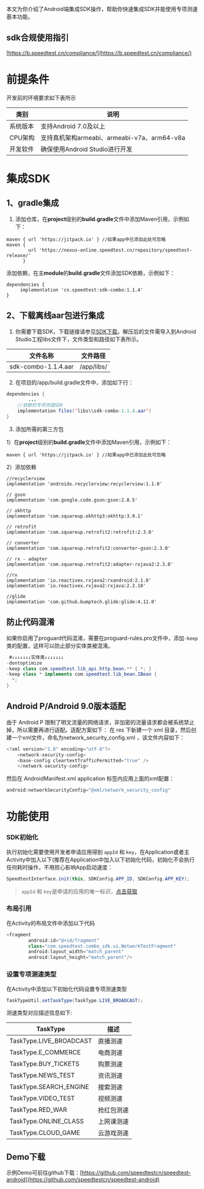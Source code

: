 本文为你介绍了Android端集成SDK操作，帮助你快速集成SDK并能使用专项测速基本功能。

## sdk合规使用指引
[https://b.speedtest.cn/compliance/](https://b.speedtest.cn/compliance/)

<a name="ZShsl"></a>
# 前提条件
开发前的环境要求如下表所示

| **类别** | **说明**                              |
| --- |-------------------------------------|
| 系统版本 | 支持Android 7.0及以上                    |
| CPU架构 | 支持真机架构armeabi、armeabi-v7a、arm64-v8a |
| 开发软件 | 确保使用Android Studio进行开发              |


<a name="rwrFc"></a>
# 集成SDK
<a name="yoyQZ"></a>
## 1、gradle集成

1. 添加仓库，在**project**级别的**build.gradle**文件中添加Maven引用，示例如下：
```
maven { url 'https://jitpack.io' } //如果app中已添加此处可忽略
maven {
        url 'https://nexus-online.speedtest.cn/repository/speedtest-release/'
      }
```
添加依赖，在主**module**的**build.gradle**文件添加SDK依赖，示例如下：
```
dependencies {
     implementation 'cn.speedtest:sdk-combo:1.1.4'
}
```
<a name="Od9HU"></a>
## 2、下载离线aar包进行集成

1. 你需要下载SDK，下载链接请参见[SDK下载](     implementation 'cn.speedtest:sdk-combo:1.1.4')。解压后的文件需导入到Android Studio工程libs文件下，文件类型和路径如下表所示。

| 文件名称                | 文件路径 |
|---------------------| --- |
| sdk-combo-1.1.4.aar | /app/libs/ |


2. 在项目的/app/build.gradle文件中，添加如下行：
```java
dependencies {   
        ...   
    //依赖的专项测速SDK
    implementation files('libs\\sdk-combo-1.1.4.aar')
}
```

3. 添加所需的第三方包

1）在**project**级别的**build.gradle**文件中添加Maven引用，示例如下：
```
maven { url 'https://jitpack.io' } //如果app中已添加此处可忽略
```
2）添加依赖
```
//recyclerview
implementation 'androidx.recyclerview:recyclerview:1.1.0'

// gson
implementation 'com.google.code.gson:gson:2.8.5'

// okhttp
implementation 'com.squareup.okhttp3:okhttp:3.9.1'

// retrofit
implementation 'com.squareup.retrofit2:retrofit:2.3.0'

// converter
implementation 'com.squareup.retrofit2:converter-gson:2.3.0'

// rx - adapter
implementation 'com.squareup.retrofit2:adapter-rxjava2:2.3.0'

//rx
implementation 'io.reactivex.rxjava2:rxandroid:2.1.0'
implementation 'io.reactivex.rxjava2:rxjava:2.2.10'

//glide
implementation 'com.github.bumptech.glide:glide:4.11.0'
```

<a name="VVclD"></a>
## 防止代码混淆
如果你启用了proguard代码混淆，需要在proguard-rules.pro文件中，添加`-keep`类的配置，这样可以防止部分实体类被混淆。
```java
 #↓↓↓↓↓↓↓实体类↓↓↓↓↓↓↓
-dontoptimize
-keep class com.speedtest.lib_api.http.bean.** { *; }
-keep class * implements com.speedtest.lib_bean.IBean {
  *;
}
```

<a name="z0TsY"></a>
## Android P/Android 9.0版本适配
由于 Android P 限制了明文流量的网络请求，非加密的流量请求都会被系统禁止掉，所以需要再进行适配。适配方案如下： 在 res 下新建一个 xml 目录，然后创建一个xml文件，命名为network_security_config.xml ，该文件内容如下：
```java
<?xml version="1.0" encoding="utf-8"?>
    <network-security-config>
    <base-config cleartextTrafficPermitted="true" />
    </network-security-config>
```

然后在 AndroidManifest.xml application 标签内应用上面的xml配置：
```java
android:networkSecurityConfig="@xml/network_security_config"
```

<a name="qI6In"></a>
# 功能使用
<a name="jjhaf"></a>
### SDK初始化
执行初始化需要使用开发者申请应用得到 `appId` 和 `key`，在Application或者主Activity中加入以下(推荐在Application中加入以下初始化代码，初始化不会执行任何耗时操作，不用担心影响App启动速度：
```java
SpeedtestInterface.init(this, SDKConfig.APP_ID, SDKConfig.APP_KEY);
```
> `appId` 和 `key`是申请的应用的唯一标识，[点击获取](#)

### 布局引用
在Activity的布局文件中添加以下代码
```java
<fragment
        android:id="@+id/fragment"
        class="com.speedtest.combo_sdk.ui.NetworkTestFragment"
        android:layout_width="match_parent"
        android:layout_height="match_parent"/>
```

### 设置专项测速类型
在Activity中添加以下初始化代码设置专项测速类型
```java
TaskTypeUtil.setTaskType(TaskType.LIVE_BROADCAST);
```
测速类型对应描述信息如下:

| TaskType | 描述 |
| --- | --- |
| TaskType.LIVE_BROADCAST | 直播测速 |
| TaskType.E_COMMERCE | 电商测速 |
| TaskType.BUY_TICKETS | 购票测速 |
| TaskType.NEWS_TEST | 资讯测速 |
| TaskType.SEARCH_ENGINE | 搜索测速 |
| TaskType.VIDEO_TEST | 视频测速 |
| TaskType.RED_WAR | 抢红包测速 |
| TaskType.ONLINE_CLASS | 上网课测速 |
| TaskType.CLOUD_GAME | 云游戏测速 |

<a name="2c6XJ"></a>


## Demo下载
示例Demo可前往github下载：[https://github.com/speedtestcn/speedtest-android](https://github.com/speedtestcn/speedtest-android)
